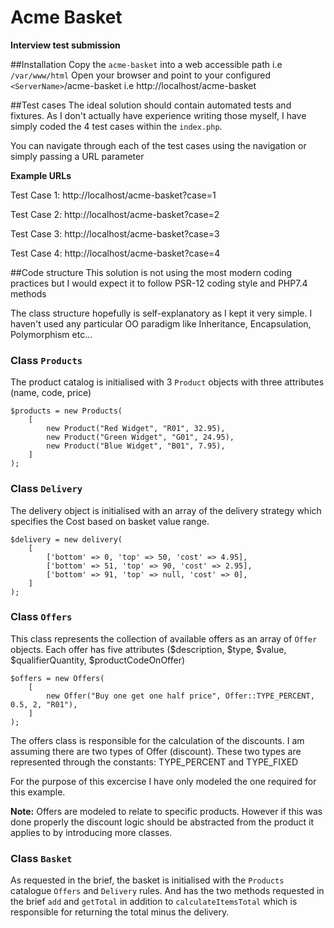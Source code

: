 # Acme Basket
**Interview test submission**

##Installation
Copy the `acme-basket` into a web accessible path i.e `/var/www/html`
Open your browser and point to your configured `<ServerName>`/acme-basket i.e http://localhost/acme-basket

##Test cases
The ideal solution should contain automated tests and fixtures. 
As I don't actually have experience writing those myself, I have simply coded the 4 test cases within the `index.php`.

You can navigate through each of the test cases using the navigation or simply passing a URL parameter

**Example URLs**

Test Case 1: http://localhost/acme-basket?case=1

Test Case 2: http://localhost/acme-basket?case=2

Test Case 3: http://localhost/acme-basket?case=3

Test Case 4: http://localhost/acme-basket?case=4

##Code structure
This solution is not using the most modern coding practices but I would expect it to follow PSR-12 coding style and PHP7.4 methods

The class structure hopefully is self-explanatory as I kept it very simple. 
I haven't used any particular OO paradigm like Inheritance, Encapsulation, Polymorphism etc...

### Class `Products` 
The product catalog is initialised with 3 `Product` objects with three attributes (name, code, price)  

```
$products = new Products(
    [
        new Product("Red Widget", "R01", 32.95),
        new Product("Green Widget", "G01", 24.95),
        new Product("Blue Widget", "B01", 7.95),
    ]
);
```
### Class `Delivery` 
The delivery object is initialised with an array of the delivery strategy which specifies the Cost based on basket value range.

``` 
$delivery = new delivery(
    [
        ['bottom' => 0, 'top' => 50, 'cost' => 4.95],
        ['bottom' => 51, 'top' => 90, 'cost' => 2.95],
        ['bottom' => 91, 'top' => null, 'cost' => 0],
    ]
);
```


### Class `Offers`
This class represents the collection of available offers as an array of `Offer` objects. 
Each offer has five attributes ($description, $type, $value, $qualifierQuantity, $productCodeOnOffer) 

```
$offers = new Offers(
    [
        new Offer("Buy one get one half price", Offer::TYPE_PERCENT, 0.5, 2, "R01"),
    ]
);
```

The offers class is responsible for the calculation of the discounts.
I am assuming there are two types of Offer (discount). These two types are represented through the constants: TYPE_PERCENT and TYPE_FIXED

For the purpose of this excercise I have only modeled the one required for this example.

**Note:** Offers are modeled to relate to specific products. However if this was done properly the discount logic should be abstracted from the product it applies to by introducing more classes.

### Class `Basket`
As requested in the brief, the basket is initialised with the `Products` catalogue `Offers` and `Delivery` rules.
And has the two methods requested in the brief `add` and `getTotal` in addition to `calculateItemsTotal` which is responsible for returning the total minus the delivery.

